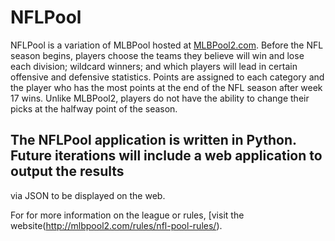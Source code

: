 # NFLPool

NFLPool is a variation of MLBPool hosted at [MLBPool2.com](http://mlbpool2.com).  Before the NFL season begins, players choose
the teams they believe will win and lose each division; wildcard winners; and which players will lead in certain
offensive and defensive statistics.  Points are assigned to each category and the player who has the most points at the end 
of the NFL season after week 17 wins.  Unlike MLBPool2, players do not have the ability to change their picks at the halfway
point of the season.

## The NFLPool application is written in Python.  Future iterations will include a web application to output the results
via JSON to be displayed on the web.

For for more information on the league or rules, [visit the website(http://mlbpool2.com/rules/nfl-pool-rules/).
